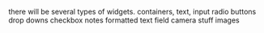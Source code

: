 there will be several types of widgets. 
containers,
text,
input
    radio buttons
    drop downs
    checkbox
    notes
    formatted text field
camera stuff
images